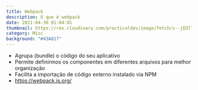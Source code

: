 ```yaml
---
title: Webpack
description: O que é webpack
date: 2021-04-30 01:04:01
thumbnail: https://res.cloudinary.com/practicaldev/image/fetch/s--jEOlTzFf--/c_imagga_scale,f_auto,fl_progressive,h_420,q_auto,w_1000/https://raw.githubusercontent.com/ckotzbauer/dev.to-posts/master/blog-posts/2020/cache-reset-with-webpack/assets/header.png
category: Misc
background: "#43A817"
---
```

* Agrupa (bundle) o código do seu aplicativo
* Permite definirmos os componentes em diferentes arquivos para melhor organização
* Facilita a importação de código externo instalado via NPM
* <https://webpack.js.org/>